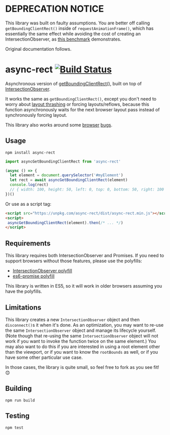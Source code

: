 DEPRECATION NOTICE
=====

This library was built on faulty assumptions. You are better off calling `getBoundingClientRect()` inside of `requestAnimationFrame()`, which has essentially the same effect while avoiding the cost of creating an IntersectionObserver, as [this benchmark](https://bl.ocks.org/nolanlawson/daa6100518e00f9354e04a6a6b09926e) demonstrates.

Original documentation follows.

async-rect [![Build Status](https://travis-ci.org/nolanlawson/async-rect.svg?branch=master)](https://travis-ci.org/nolanlawson/async-rect)
====

Asynchronous version of [getBoundingClientRect()](https://developer.mozilla.org/en-US/docs/Web/API/Element/getBoundingClientRect), built on top of [IntersectionObserver](https://www.w3.org/TR/intersection-observer/).

It works the same as `getBoundingClientRect()`, except you don't need to worry about [layout thrashing](https://developers.google.com/web/fundamentals/performance/rendering/avoid-large-complex-layouts-and-layout-thrashing) or forcing layouts/reflows, because this function asynchronously waits for the next browser layout pass instead of synchronously forcing layout.

This library also works around some [browser](https://bugs.chromium.org/p/chromium/issues/detail?id=737228) [bugs](https://developer.microsoft.com/en-us/microsoft-edge/platform/issues/14141398/).

Usage
----

    npm install async-rect

```js
import asyncGetBoundingClientRect from 'async-rect'

(async () => {
  let element = document.querySelector('#myElement')
  let rect = await asyncGetBoundingClientRect(element)
  console.log(rect)
  // { width: 100, height: 50, left: 0, top: 0, bottom: 50, right: 100 }
})()
```

Or use as a script tag:

```html
<script src="https://unpkg.com/async-rect/dist/async-rect.min.js"></script>
<script>
 asyncGetBoundingClientRect(element).then(/* ... */)
</script>
```

Requirements
----

This library requires both IntersectionObserver and Promises. If you need to support browsers without those features, please use the polyfills:

- [IntersectionObserver polyfill](https://github.com/w3c/IntersectionObserver/tree/master/polyfill)
- [es6-promise polyfill](https://github.com/stefanpenner/es6-promise)

This library is written in ES5, so it will work in older browsers assuming you have the polyfills.

Limitations
----

This library creates a new `IntersectionObserver` object and then `disconnect()`s it when it's done. As an optimization, you may want to re-use the same `IntersectionObserver` object and manage its lifecycle yourself. (Note though that re-using the same `IntersectionObserver` object will not work if you want to invoke the function twice on the same element.) You may also want to do this if you are interested in using a root element other than the viewport, or if you want to know the `rootBounds` as well, or if you have some other particular use case.

In those cases, the library is quite small, so feel free to fork as you see fit! 😊

Building
---

    npm run build

Testing
----

    npm test
